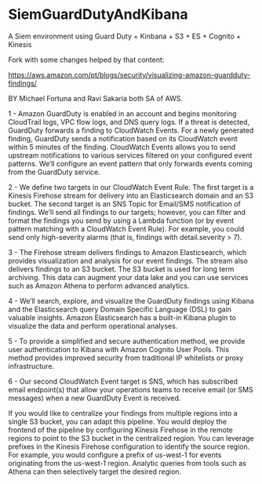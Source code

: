 # SiemGuardDutyAndKibana

A Siem environment using Guard Duty + Kinbana + S3 + ES + Cognito +  Kinesis

Fork with some changes helped by that content:

https://aws.amazon.com/pt/blogs/security/visualizing-amazon-guardduty-findings/

BY Michael Fortuna and Ravi Sakaria both SA of AWS.


1 - Amazon GuardDuty is enabled in an account and begins monitoring CloudTrail logs, VPC flow logs, and DNS query logs. If a threat is detected, GuardDuty forwards a finding to CloudWatch Events. For a newly generated finding, GuardDuty sends a notification based on its CloudWatch event within 5 minutes of the finding. CloudWatch Events allows you to send upstream notifications to various services filtered on your configured event patterns. We’ll configure an event pattern that only forwards events coming from the GuardDuty service.


2 - We define two targets in our CloudWatch Event Rule. The first target is a Kinesis Firehose stream for delivery into an Elasticsearch domain and an S3 bucket. The second target is an SNS Topic for Email/SMS notification of findings. We’ll send all findings to our targets; however, you can filter and format the findings you send by using a Lambda function (or by event pattern matching with a CloudWatch Event Rule). For example, you could send only high-severity alarms (that is, findings with detail.severity > 7).


3 - The Firehose stream delivers findings to Amazon Elasticsearch, which provides visualization and analysis for our event findings. The stream also delivers findings to an S3 bucket. The S3 bucket is used for long term archiving. This data can augment your data lake and you can use services such as Amazon Athena to perform advanced analytics.


4 - We’ll search, explore, and visualize the GuardDuty findings using Kibana and the Elasticsearch query Domain Specific Language (DSL) to gain valuable insights. Amazon Elasticsearch has a built-in Kibana plugin to visualize the data and perform operational analyses.


5 - To provide a simplified and secure authentication method, we provide user authentication to Kibana with Amazon Cognito User Pools. This method provides improved security from traditional IP whitelists or proxy infrastructure.


6 - Our second CloudWatch Event target is SNS, which has subscribed email endpoint(s) that allow your operations teams to receive email (or SMS messages) when a new GuardDuty Event is received.



If you would like to centralize your findings from multiple regions into a single S3 bucket, you can adapt this pipeline. You would deploy the frontend of the pipeline by configuring Kinesis Firehose in the remote regions to point to the S3 bucket in the centralized region. You can leverage prefixes in the Kinesis Firehose configuration to identify the source region. For example, you would configure a prefix of us-west-1 for events originating from the us-west-1 region. Analytic queries from tools such as Athena can then selectively target the desired region.
